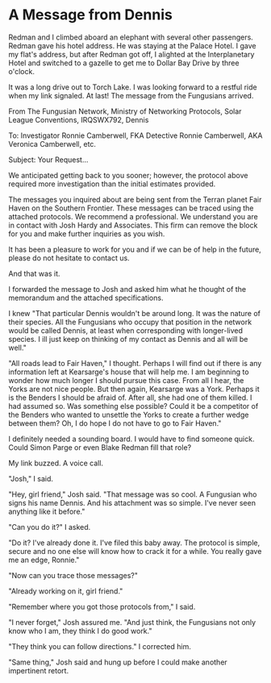 # A Message from Dennis #
Redman
 and I climbed aboard an elephant with several other passengers. Redman gave
his hotel address. He was staying at the Palace Hotel. I gave my flat's
address, but after Redman got off, I alighted at the Interplanetary
Hotel and switched to a gazelle to get me to Dollar Bay Drive by three
o'clock.

It was a long drive out to Torch Lake. I was looking forward to a
restful ride when my link signaled. At last! The message from the
Fungusians arrived.

From The Fungusian Network, Ministry of Networking Protocols, Solar
League Conventions, IRQSWX792, Dennis

To: Investigator Ronnie Camberwell, FKA Detective Ronnie Camberwell, AKA
Veronica Camberwell, etc.

Subject: Your Request... 

We anticipated getting back to you sooner; however, the protocol above
required more investigation than the initial estimates provided.

The messages you inquired about are being
sent from the Terran planet Fair Haven on the Southern Frontier. These
messages can be traced using the attached protocols. We recommend a
professional. We understand you are in contact with Josh Hardy and
Associates. This firm can remove the block for you and make further
inquiries as you wish.

It has been a pleasure to work for you and if we can be of help in the
future, please do not hesitate to contact us.

And that was it.

I forwarded the message to Josh and asked him what he thought of the
memorandum and the attached specifications.

I knew "That particular Dennis wouldn't be around long. It was the
nature of their species. All the Fungusians who occupy that position in
the network would be called Dennis, at least when corresponding with
longer-lived species. I ill just keep on thinking of my contact as Dennis and all will be
well."

"All roads lead to Fair Haven," I thought. Perhaps I will find out if there is any
information left at Kearsarge's house that will help me. I am
beginning to wonder how much longer I  should pursue this case. From
all I hear, the Yorks are not nice people. But then again, Kearsarge
was a York. Perhaps it is the Benders I should be afraid of. After
all, she had one of them killed. I had assumed so. Was something else
possible? Could it be a competitor of the Benders who wanted
to unsettle the Yorks to create a further wedge between them? Oh, I do hope I do not have to go to Fair
Haven."

I definitely needed a sounding board. I would have to find someone
quick. Could Simon Parge or even Blake Redman fill that role?

My link buzzed. A voice call.

"Josh," I said.

"Hey, girl friend," Josh said. "That message was so cool. A Fungusian
who signs his name Dennis. And his attachment was so simple. I've never
seen anything like it before."

"Can you do it?" I asked.

"Do it? I've already done it. I've filed this baby away. The protocol is
simple, secure and no one else will know how to crack it for a while.
You really gave me an edge, Ronnie."

"Now can you trace those messages?"

"Already working on it, girl friend."

"Remember where you got those protocols from," I said.

"I never forget," Josh assured me. "And just think, the Fungusians not
only know who I am, they think I do good work."

"They think you can follow directions." I corrected him.

"Same thing," Josh said and hung up before I could make another
impertinent retort.


